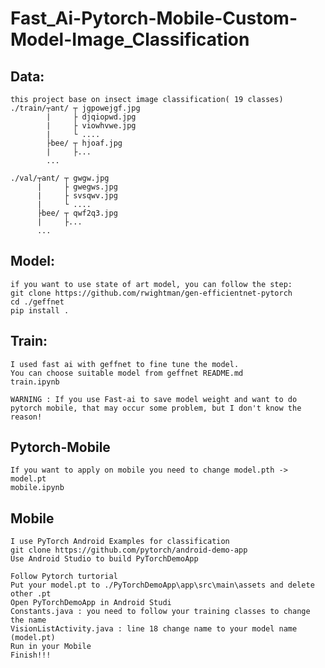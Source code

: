 # Fast_Ai-Pytorch-Mobile-Custom-Model-Image_Classification
## Data:   
    this project base on insect image classification( 19 classes)
    ./train/┬ant/ ┬ jgpowejgf.jpg 
            |     ├ djqiopwd.jpg
            |     ├ viowhvwe.jpg
            |     └ ....
            ├bee/ ┬ hjoaf.jpg
            |     ├...
            ...
                
    ./val/┬ant/ ┬ gwgw.jpg 
          |     ├ gwegws.jpg
          |     ├ svsqwv.jpg
          |     └ ....
          ├bee/ ┬ qwf2q3.jpg
          |     ├...
          ...
## Model:
    if you want to use state of art model, you can follow the step:
    git clone https://github.com/rwightman/gen-efficientnet-pytorch
    cd ./geffnet
    pip install .
    
## Train:
    I used fast ai with geffnet to fine tune the model.
    You can choose suitable model from geffnet README.md
    train.ipynb
    
    WARNING : If you use Fast-ai to save model weight and want to do pytorch mobile, that may occur some problem, but I don't know the reason!
    
## Pytorch-Mobile
    If you want to apply on mobile you need to change model.pth -> model.pt 
    mobile.ipynb

## Mobile
    I use PyTorch Android Examples for classification 
    git clone https://github.com/pytorch/android-demo-app
    Use Android Studio to build PyTorchDemoApp
    
    Follow Pytorch turtorial
    Put your model.pt to ./PyTorchDemoApp\app\src\main\assets and delete other .pt
    Open PyTorchDemoApp in Android Studi
    Constants.java : you need to follow your training classes to change the name
    VisionListActivity.java : line 18 change name to your model name (model.pt)
    Run in your Mobile 
    Finish!!!
    
    
